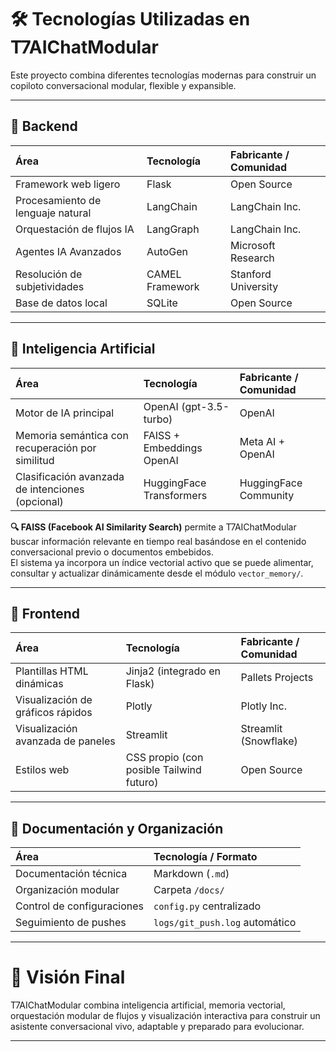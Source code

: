 # 🛠️ Tecnologías Utilizadas en T7AIChatModular

Este proyecto combina diferentes tecnologías modernas para construir un copiloto conversacional modular, flexible y expansible.

---

## 🔹 Backend

| Área | Tecnología | Fabricante / Comunidad |
|:-----|:------------|:-----------------------|
| Framework web ligero | Flask | Open Source |
| Procesamiento de lenguaje natural | LangChain | LangChain Inc. |
| Orquestación de flujos IA | LangGraph | LangChain Inc. |
| Agentes IA Avanzados | AutoGen | Microsoft Research |
| Resolución de subjetividades | CAMEL Framework | Stanford University |
| Base de datos local | SQLite | Open Source |

---

## 🔹 Inteligencia Artificial

| Área | Tecnología | Fabricante / Comunidad |
|:-----|:-----------|:------------------------|
| Motor de IA principal | OpenAI (gpt-3.5-turbo) | OpenAI |
| Memoria semántica con recuperación por similitud | FAISS + Embeddings OpenAI | Meta AI + OpenAI |
| Clasificación avanzada de intenciones (opcional) | HuggingFace Transformers | HuggingFace Community |

**🔍 FAISS (Facebook AI Similarity Search)** permite a T7AIChatModular buscar información relevante en tiempo real basándose en el contenido conversacional previo o documentos embebidos.  
El sistema ya incorpora un índice vectorial activo que se puede alimentar, consultar y actualizar dinámicamente desde el módulo `vector_memory/`.

---

## 🔹 Frontend

| Área | Tecnología | Fabricante / Comunidad |
|:-----|:-----------|:------------------------|
| Plantillas HTML dinámicas | Jinja2 (integrado en Flask) | Pallets Projects |
| Visualización de gráficos rápidos | Plotly | Plotly Inc. |
| Visualización avanzada de paneles | Streamlit | Streamlit (Snowflake) |
| Estilos web | CSS propio (con posible Tailwind futuro) | Open Source |

---

## 🔹 Documentación y Organización

| Área | Tecnología / Formato |
|:-----|:----------------------|
| Documentación técnica | Markdown (`.md`) |
| Organización modular | Carpeta `/docs/` |
| Control de configuraciones | `config.py` centralizado |
| Seguimiento de pushes | `logs/git_push.log` automático |

---

# 🎯 Visión Final

T7AIChatModular combina inteligencia artificial, memoria vectorial, orquestación modular de flujos y visualización interactiva para construir un asistente conversacional vivo, adaptable y preparado para evolucionar.

---
